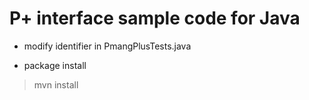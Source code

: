 # P+ interface sample code for Java

* modify identifier in PmangPlusTests.java

* package install
> mvn install
